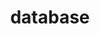 ---
title: database
definition: A database is an organized collection of structured information, or data, typically stored electronically in a computer system.
sources: 
- sourceurl: https://www.oracle.com/database/what-is-database.html
perspectives: 
- meaning: A database is different than a spreadsheet in that a database allows for a greater manipulation of data, allowing for more complex operations to be performed. The most popular model is the Relational Database Model.

---
